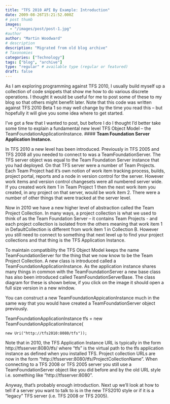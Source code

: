 ```yaml
---
title: "TFS 2010 API By Example: Introduction"
date: 2009-08-26T15:21:52.000Z
# post thumb
images:
  - "/images/post/post-1.jpg"
#author
author: "Martin Woodward"
# description
description: "Migrated from old blog archive"
# Taxonomies
categories: ["Technology"]
tags: ["blog", "archive"]
type: "regular" # available type (regular or featured)
draft: false
---
```


As I am exploring programming against TFS 2010, I usually build myself up a collection of code snippets that show me how to do various discrete operations. I thought it would be useful for me to post some of these to my blog so that others might benefit later.  Note that this code was written against TFS 2010 Beta 1 so may well change by the time you read this – but hopefully it will give you some idea where to get started.  

I’ve got a few that I wanted to post, but before I do I thought I’d better take some time to explain a fundamental new level TFS Object Model – the TeamFoundationApplicationInstance.  #### **Team Foundation Server Application Instance.**  

 In TFS 2010 a new level has been introduced.  Previously in TFS 2005 and TFS 2008 all you needed to connect to was a TeamFoundationServer.  The TFS server object was equal to the Team Foundation Server instance that you had deployed.  On that TFS server were a number of Team Projects.  Each Team Project had it’s own notion of work item tracking process, builds, project portal, reports and a node in version control for the server.  However work items and version control changesets were all numbered server wide. If you created work item 1 in Team Project 1 then the next work item you created, in any project on that server, would be work item 2.  There were a number of other things that were tracked at the server level.  

Now in 2010 we have a new higher level of abstraction called the Team Project Collection.  In many ways, a project collection is what we used to think of as the Team Foundation Server – it contains Team Projects - and each project collection is isolated from the others meaning that work item 1 in DefaultCollection is different from work item 1 in Collection B.  However you still need to connect to something that next level up to find your project collections and that thing is the TFS Application Instance.  

To maintain compatibility the TFS Object Model keeps the name TeamFoundationServer for the thing that we now know to be the Team Project Collection.  A new class is introduced called a TeamFoundationApplicationInstance.  As the application instance shares many things in common with the TeamFoundationServer a new base class has also been introduced called TeamFoundationServerBase.  The class diagram for these is shown below, if you click on the image it should open a full size version in a new window.  

[](http://www.woodwardweb.com/WindowsLiveWriter/TFS2010APIByExampleQueryingProjectCollec_C79A/appinstance_2.gif)   

You can construct a new TeamFoundationAppicationInstance much in the same way that you would have created a TeamFoundationServer object previously.       

TeamFoundationApplicationInstance tfs = new TeamFoundationApplicationInstance(       

    new Uri("http://tfs2010:8080/tfs"));       

Note that in 2010, the TFS Application Instance URL is typically in the form http://tfsserver:8080/tfs/ where “tfs” is the virtual path to the tfs application instance as defined when you installed TFS.  Project collection URLs are now in the form “http://tfsserver:8080/tfs/ProjectCollectionName”.  When connecting to a TFS 2008 or TFS 2005 server you still use a TeamFoundationServer object like you did before and by the old URL style i.e. something like “http://tfsserver:8080”.  

Anyway, that’s probably enough introduction.  Next up we’ll look at how to tell if a server you want to talk to is in the new TFS2010 style or if it is a “legacy” TFS server (i.e. TFS 2008 or TFS 2005).